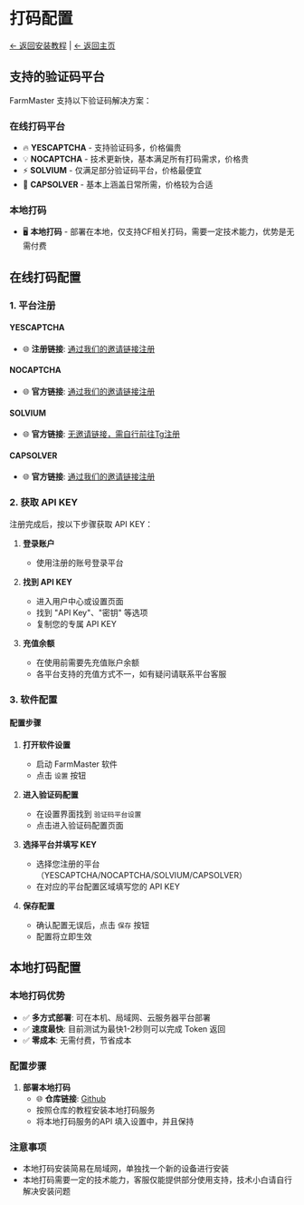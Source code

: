 # 打码配置

[← 返回安装教程](README.md) | [← 返回主页](../README.md)

## 支持的验证码平台

FarmMaster 支持以下验证码解决方案：

### 在线打码平台
- 🔥 **YESCAPTCHA** - 支持验证码多，价格偏贵
- 💡 **NOCAPTCHA** - 技术更新快，基本满足所有打码需求，价格贵
- ⚡ **SOLVIUM** - 仅满足部分验证码平台，价格最便宜
- 🎯 **CAPSOLVER** - 基本上涵盖日常所需，价格较为合适

### 本地打码
- 🖥️ **本地打码** - 部署在本地，仅支持CF相关打码，需要一定技术能力，优势是无需付费

## 在线打码配置

### 1. 平台注册

#### YESCAPTCHA
- 🌐 **注册链接**: [通过我们的邀请链接注册](https://yescaptcha.com/i/vxsO6f)

#### NOCAPTCHA
- 🌐 **官方链接**: [通过我们的邀请链接注册](https://www.nocaptcha.io/register?c=lmjIt1)

#### SOLVIUM  
- 🌐 **官方链接**: [无邀请链接，需自行前往Tg注册](https://docs.solvium.io/getting-started)

#### CAPSOLVER
- 🌐 **官方链接**: [通过我们的邀请链接注册](https://dashboard.capsolver.com/passport/register?inviteCode=JuJdBhc4W6cC)


### 2. 获取 API KEY

注册完成后，按以下步骤获取 API KEY：

1. **登录账户**
   - 使用注册的账号登录平台

2. **找到 API KEY**
   - 进入用户中心或设置页面
   - 找到 "API Key"、"密钥" 等选项
   - 复制您的专属 API KEY

3. **充值余额**
   - 在使用前需要先充值账户余额
   - 各平台支持的充值方式不一，如有疑问请联系平台客服

### 3. 软件配置

#### 配置步骤
1. **打开软件设置**
   - 启动 FarmMaster 软件
   - 点击 `设置` 按钮

2. **进入验证码配置**
   - 在设置界面找到 `验证码平台设置`
   - 点击进入验证码配置页面

3. **选择平台并填写 KEY**
   - 选择您注册的平台（YESCAPTCHA/NOCAPTCHA/SOLVIUM/CAPSOLVER）
   - 在对应的平台配置区域填写您的 API KEY

4. **保存配置**
   - 确认配置无误后，点击 `保存` 按钮
   - 配置将立即生效


## 本地打码配置

### 本地打码优势
- ✅ **多方式部署**: 可在本机、局域网、云服务器平台部署
- ✅ **速度最快**: 目前测试为最快1-2秒则可以完成 Token 返回
- ✅ **零成本**: 无需付费，节省成本

### 配置步骤
1. **部署本地打码**
   - 🌐 **仓库链接**: [Github](https://github.com/0xsongsu/cf-clearance-scraper)
   - 按照仓库的教程安装本地打码服务
   - 将本地打码服务的API 填入设置中，并且保持

### 注意事项
- 本地打码安装简易在局域网，单独找一个新的设备进行安装
- 本地打码需要一定的技术能力，客服仅能提供部分使用支持，技术小白请自行解决安装问题
